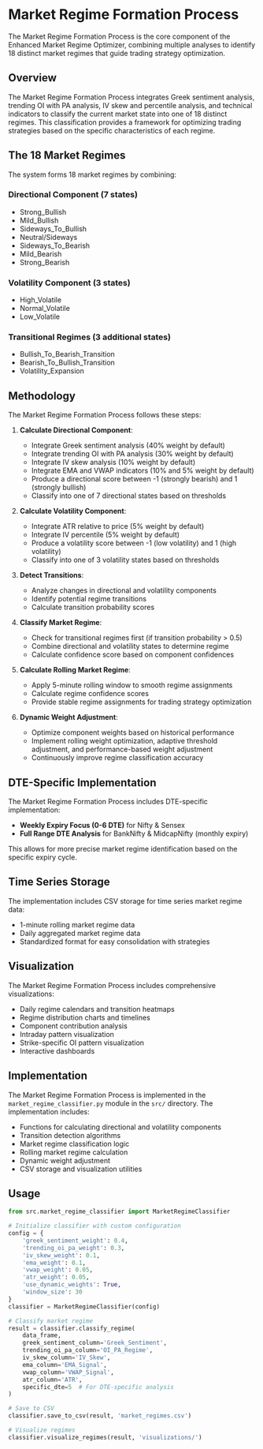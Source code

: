 # Market Regime Formation Process

The Market Regime Formation Process is the core component of the Enhanced Market Regime Optimizer, combining multiple analyses to identify 18 distinct market regimes that guide trading strategy optimization.

## Overview

The Market Regime Formation Process integrates Greek sentiment analysis, trending OI with PA analysis, IV skew and percentile analysis, and technical indicators to classify the current market state into one of 18 distinct regimes. This classification provides a framework for optimizing trading strategies based on the specific characteristics of each regime.

## The 18 Market Regimes

The system forms 18 market regimes by combining:

### Directional Component (7 states)
- Strong_Bullish
- Mild_Bullish
- Sideways_To_Bullish
- Neutral/Sideways
- Sideways_To_Bearish
- Mild_Bearish
- Strong_Bearish

### Volatility Component (3 states)
- High_Volatile
- Normal_Volatile
- Low_Volatile

### Transitional Regimes (3 additional states)
- Bullish_To_Bearish_Transition
- Bearish_To_Bullish_Transition
- Volatility_Expansion

## Methodology

The Market Regime Formation Process follows these steps:

1. **Calculate Directional Component**:
   - Integrate Greek sentiment analysis (40% weight by default)
   - Integrate trending OI with PA analysis (30% weight by default)
   - Integrate IV skew analysis (10% weight by default)
   - Integrate EMA and VWAP indicators (10% and 5% weight by default)
   - Produce a directional score between -1 (strongly bearish) and 1 (strongly bullish)
   - Classify into one of 7 directional states based on thresholds

2. **Calculate Volatility Component**:
   - Integrate ATR relative to price (5% weight by default)
   - Integrate IV percentile (5% weight by default)
   - Produce a volatility score between -1 (low volatility) and 1 (high volatility)
   - Classify into one of 3 volatility states based on thresholds

3. **Detect Transitions**:
   - Analyze changes in directional and volatility components
   - Identify potential regime transitions
   - Calculate transition probability scores

4. **Classify Market Regime**:
   - Check for transitional regimes first (if transition probability > 0.5)
   - Combine directional and volatility states to determine regime
   - Calculate confidence score based on component confidences

5. **Calculate Rolling Market Regime**:
   - Apply 5-minute rolling window to smooth regime assignments
   - Calculate regime confidence scores
   - Provide stable regime assignments for trading strategy optimization

6. **Dynamic Weight Adjustment**:
   - Optimize component weights based on historical performance
   - Implement rolling weight optimization, adaptive threshold adjustment, and performance-based weight adjustment
   - Continuously improve regime classification accuracy

## DTE-Specific Implementation

The Market Regime Formation Process includes DTE-specific implementation:

- **Weekly Expiry Focus (0-6 DTE)** for Nifty & Sensex
- **Full Range DTE Analysis** for BankNifty & MidcapNifty (monthly expiry)

This allows for more precise market regime identification based on the specific expiry cycle.

## Time Series Storage

The implementation includes CSV storage for time series market regime data:

- 1-minute rolling market regime data
- Daily aggregated market regime data
- Standardized format for easy consolidation with strategies

## Visualization

The Market Regime Formation Process includes comprehensive visualizations:

- Daily regime calendars and transition heatmaps
- Regime distribution charts and timelines
- Component contribution analysis
- Intraday pattern visualization
- Strike-specific OI pattern visualization
- Interactive dashboards

## Implementation

The Market Regime Formation Process is implemented in the `market_regime_classifier.py` module in the `src/` directory. The implementation includes:

- Functions for calculating directional and volatility components
- Transition detection algorithms
- Market regime classification logic
- Rolling market regime calculation
- Dynamic weight adjustment
- CSV storage and visualization utilities

## Usage

```python
from src.market_regime_classifier import MarketRegimeClassifier

# Initialize classifier with custom configuration
config = {
    'greek_sentiment_weight': 0.4,
    'trending_oi_pa_weight': 0.3,
    'iv_skew_weight': 0.1,
    'ema_weight': 0.1,
    'vwap_weight': 0.05,
    'atr_weight': 0.05,
    'use_dynamic_weights': True,
    'window_size': 30
}
classifier = MarketRegimeClassifier(config)

# Classify market regime
result = classifier.classify_regime(
    data_frame,
    greek_sentiment_column='Greek_Sentiment',
    trending_oi_pa_column='OI_PA_Regime',
    iv_skew_column='IV_Skew',
    ema_column='EMA_Signal',
    vwap_column='VWAP_Signal',
    atr_column='ATR',
    specific_dte=5  # For DTE-specific analysis
)

# Save to CSV
classifier.save_to_csv(result, 'market_regimes.csv')

# Visualize regimes
classifier.visualize_regimes(result, 'visualizations/')
```
